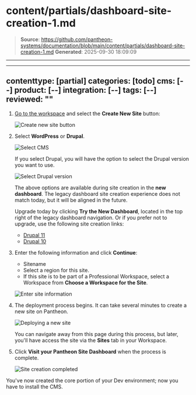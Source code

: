 # content/partials/dashboard-site-creation-1.md

> **Source**: https://github.com/pantheon-systems/documentation/blob/main/content/partials/dashboard-site-creation-1.md
> **Generated**: 2025-09-30 18:09:09

---

---
contenttype: [partial]
categories: [todo]
cms: [--]
product: [--]
integration: [--]
tags: [--]
reviewed: ""
---

1. [Go to the workspace](/guides/account-mgmt/workspace-sites-teams/workspaces#switch-between-workspaces) and select the **Create New Site** button:

   ![Create new site button](../../images/dashboard/new-dashboard/2024/create-new-site-button.png)

1. Select **WordPress** or **Drupal**.

   ![Select CMS](../../images/dashboard/new-dashboard/2024/create-new-site-cms.png)

   If you select Drupal, you will have the option to select the Drupal version you want to use.

   ![Select Drupal version](../../images/dashboard/new-dashboard/2024/create-new-site-cms-drupal-11crop.png)

   <Alert title="Note" type="info" >

   The above options are available during site creation in the **new dashboard**. The legacy dashboard site creation experience does not match today, but it will be aligned in the future.

   Upgrade today by clicking **Try the New Dashboard**, located in the top right of the legacy dashboard navigation. Or if you prefer not to upgrade, use the following site creation links:

   * [Drupal 11](https://dashboard.pantheon.io/sites/create?upstream_machine_name=drupal-11-composer-managed)
   * [Drupal 10](https://dashboard.pantheon.io/sites/create?upstream_machine_name=drupal-10-composer-managed)

   </Alert>

1. Enter the following information and click **Continue**:
   - Sitename
   - Select a region for this site.
   - If this site is to be part of a Professional Workspace, select a Workspace from **Choose a Workspace for the Site**.

   ![Enter site information](../../images/create-new-site-info.png)

1. The deployment process begins. It can take several minutes to create a new site on Pantheon.

   ![Deploying a new site](../../images/create-new-site-deploy.png)

   <Alert title="Note" type="info" >

   You can navigate away from this page during this process, but later, you'll have access the site via the **Sites** tab in your Workspace.

   </Alert>

1. Click **Visit your Pantheon Site Dashboard** when the process is complete.

   ![Site creation completed](../../images/create-site-done.png)

You've now created the core portion of your Dev environment; now you have to install the CMS.
